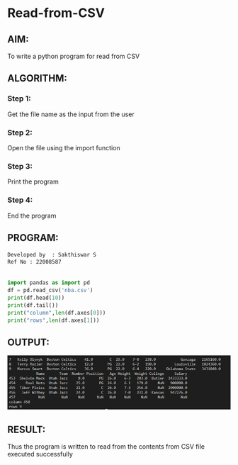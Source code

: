 # Read-from-CSV

## AIM:
To write a python program for read from CSV

## ALGORITHM:
### Step 1:

Get the file name as the input from the user

### Step 2:

Open the file using the import function

### Step 3:

Print the program

### Step 4:

End the program



## PROGRAM:

```
Developed by  : Sakthiswar S
Ref No : 22008587

```
```python

import pandas as import pd 
df = pd.read_csv('nba.csv')
print(df.head(10))
print(df.tail())
print("column",len(df.axes[0]))
print("rows",len(df.axes[1]))

```

## OUTPUT:

![model](output.png)

## RESULT:
Thus the program is written to read from the contents from CSV file executed successfully